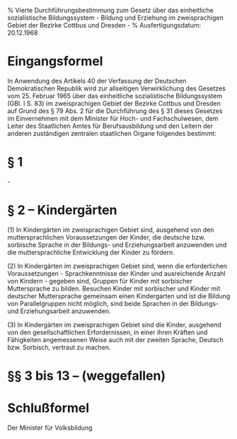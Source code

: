 % Vierte Durchführungsbestimmung zum Gesetz über das einheitliche sozialistische Bildungssystem - Bildung und Erziehung im zweisprachigen Gebiet der Bezirke Cottbus und Dresden -
% Ausfertigungsdatum: 20.12.1968
 
# Eingangsformel

In Anwendung des Artikels 40 der Verfassung der Deutschen Demokratischen Republik wird zur allseitigen Verwirklichung des Gesetzes vom 25. Februar 1965 über das einheitliche sozialistische Bildungssystem (GBl. I S. 83) im zweisprachigen Gebiet der Bezirke Cottbus und Dresden auf Grund des § 79 Abs. 2 für die Durchführung des § 31 dieses Gesetzes im Einvernehmen mit dem Minister für Hoch- und Fachschulwesen, dem Leiter des Staatlichen Amtes für Berufsausbildung und den Leitern der anderen zuständigen zentralen staatlichen Organe folgendes bestimmt:

# § 1

\-

# § 2 – Kindergärten

(1) In Kindergärten im zweisprachigen Gebiet sind, ausgehend von den muttersprachlichen Voraussetzungen der Kinder, die deutsche bzw. sorbische Sprache in der Bildungs- und Erziehungsarbeit anzuwenden und die muttersprachliche Entwicklung der Kinder zu fördern.

(2) In Kindergärten im zweisprachigen Gebiet sind, wenn die erforderlichen Voraussetzungen - Sprachkenntnisse der Kinder und ausreichende Anzahl von Kindern - gegeben sind, Gruppen für Kinder mit sorbischer Muttersprache zu bilden. Besuchen Kinder mit sorbischer und Kinder mit deutscher Muttersprache gemeinsam einen Kindergarten und ist die Bildung von Parallelgruppen nicht möglich, sind beide Sprachen in der Bildungs- und Erziehungsarbeit anzuwenden.

(3) In Kindergärten im zweisprachigen Gebiet sind die Kinder, ausgehend von den gesellschaftlichen Erfordernissen, in einer ihren Kräften und Fähigkeiten angemessenen Weise auch mit der zweiten Sprache, Deutsch bzw. Sorbisch, vertraut zu machen.

# §§ 3 bis 13 – (weggefallen)

# Schlußformel

Der Minister für Volksbildung

